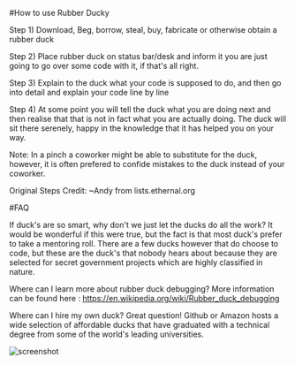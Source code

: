 #How to use Rubber Ducky 

Step 1) Download, Beg, borrow, steal, buy, fabricate or otherwise obtain a rubber duck 

Step 2) Place rubber duck on status bar/desk and inform it you are just going to go over some code with it, if that's all right.

Step 3) Explain to the duck what your code is supposed to do, and then go into detail and explain your code line by line

Step 4) At some point you will tell the duck what you are doing next and then realise that that is not in fact what you are actually doing. The duck will sit there serenely, happy in the knowledge that it has helped you on your way.

Note: In a pinch a coworker might be able to substitute for the duck, however, it is often prefered to confide mistakes to the duck instead of your coworker.

Original Steps Credit: ~Andy from lists.ethernal.org

#FAQ


If duck's are so smart, why don't we just let the ducks do all the work?
It would be wonderful if this were true, but the fact is that most duck's prefer to take a mentoring roll. There are a few ducks however that do choose to code, but these are the duck's that nobody hears about because they are selected for secret government projects which are highly classified in nature.

Where can I learn more about rubber duck debugging?
More information can be found here : https://en.wikipedia.org/wiki/Rubber_duck_debugging

Where can I hire my own duck?
Great question! Github or Amazon hosts a wide selection of affordable ducks that have graduated with a technical degree from some of the world's leading universities.


![screenshot](https://github.com/kennybatista/OSXRubberDucky/blob/master/image.png)
